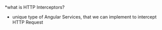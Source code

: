 *what is HTTP Interceptors?
- unique type of Angular Services, that we can implement to intercept HTTP Request
